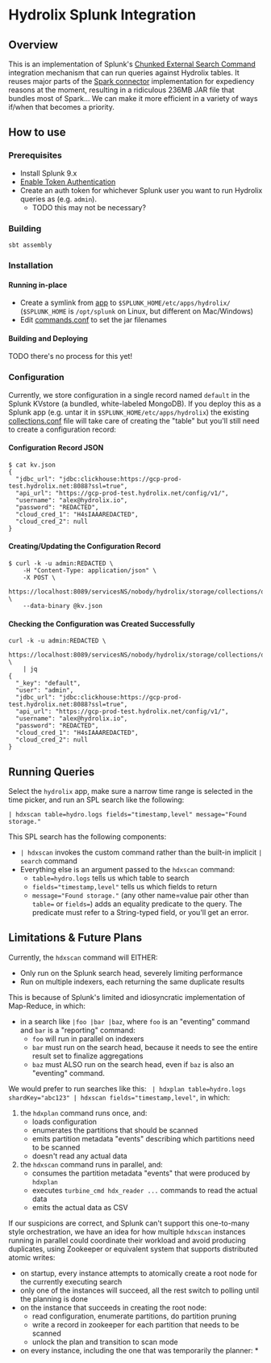 # Hydrolix Splunk Integration

## Overview
This is an implementation of Splunk's [Chunked External Search Command](https://dev.splunk.com/enterprise/docs/devtools/customsearchcommands/createcustomsearchcmd/) 
integration mechanism that can run queries against Hydrolix tables. It reuses major parts of the 
[Spark connector](https://github.com/hydrolix/spark-connector) implementation for expediency reasons at the moment,
resulting in a ridiculous 236MB JAR file that bundles most of Spark... We can make it more efficient in a variety of 
ways if/when that becomes a priority.

## How to use
### Prerequisites

* Install Splunk 9.x
* [Enable Token Authentication](https://docs.splunk.com/Documentation/Splunk/9.1.0/Security/EnableTokenAuth)
* Create an auth token for whichever Splunk user you want to run Hydrolix queries as (e.g. `admin`). 
  * TODO this may not be necessary?

### Building
```
sbt assembly
```

### Installation
#### Running in-place
* Create a symlink from [app](./app) to `$SPLUNK_HOME/etc/apps/hydrolix/` (`$SPLUNK_HOME` is `/opt/splunk` on Linux, but
different on Mac/Windows)
* Edit [commands.conf](./app/default/commands.conf) to set the jar filenames

#### Building and Deploying
TODO there's no process for this yet!

### Configuration
Currently, we store configuration in a single record named `default` in the Splunk KVstore (a bundled, white-labeled 
MongoDB). If you deploy this as a Splunk app (e.g. untar it in `$SPLUNK_HOME/etc/apps/hydrolix`) the existing 
[collections.conf](app/default/collections.conf) file will take care of creating the "table" but you'll still need to 
create a configuration record: 

#### Configuration Record JSON
```
$ cat kv.json
{
  "jdbc_url": "jdbc:clickhouse:https://gcp-prod-test.hydrolix.net:8088?ssl=true",
  "api_url": "https://gcp-prod-test.hydrolix.net/config/v1/",
  "username": "alex@hydrolix.io",
  "password": "REDACTED",
  "cloud_cred_1": "H4sIAAAREDACTED",
  "cloud_cred_2": null
}
```

#### Creating/Updating the Configuration Record
```
$ curl -k -u admin:REDACTED \
    -H "Content-Type: application/json" \
    -X POST \
    https://localhost:8089/servicesNS/nobody/hydrolix/storage/collections/data/hdx_config/default \
    --data-binary @kv.json 
```

#### Checking the Configuration was Created Successfully
```shell
curl -k -u admin:REDACTED \
    https://localhost:8089/servicesNS/nobody/hydrolix/storage/collections/data/hdx_config/default \
    | jq
{
  "_key": "default",
  "user": "admin",
  "jdbc_url": "jdbc:clickhouse:https://gcp-prod-test.hydrolix.net:8088?ssl=true",
  "api_url": "https://gcp-prod-test.hydrolix.net/config/v1/",
  "username": "alex@hydrolix.io",
  "password": "REDACTED",
  "cloud_cred_1": "H4sIAAAREDACTED",
  "cloud_cred_2": null
}
```

## Running Queries

Select the `hydrolix` app, make sure a narrow time range is selected in the time picker, and run an SPL search like the 
following:
```
| hdxscan table=hydro.logs fields="timestamp,level" message="Found storage." 
```

This SPL search has the following components:
* `| hdxscan` invokes the custom command rather than the built-in implicit `| search` command
* Everything else is an argument passed to the `hdxscan` command:
  * `table=hydro.logs` tells us which table to search
  * `fields="timestamp,level"` tells us which fields to return
  * `message="Found storage."` (any other name=value pair other than `table=` or `fields=`) adds an equality 
     predicate to the query. The predicate must refer to a String-typed field, or you'll get an error.

## Limitations & Future Plans
Currently, the `hdxscan` command will EITHER:
* Only run on the Splunk search head, severely limiting performance
* Run on multiple indexers, each returning the same duplicate results

This is because of Splunk's limited and idiosyncratic implementation of Map-Reduce, in which:

* in a search like `|foo |bar |baz`, where `foo` is an "eventing" command and `bar` is a "reporting" command:
  * `foo` will run in parallel on indexers
  * `bar` must run on the search head, because it needs to see the entire result set to finalize aggregations
  * `baz` must ALSO run on the search head, even if `baz` is also an "eventing" command.

We would prefer to run searches like this:
` | hdxplan table=hydro.logs shardKey="abc123" | hdxscan fields="timestamp,level"`, in which:
1. the `hdxplan` command runs once, and:
    * loads configuration 
    * enumerates the partitions that should be scanned
    * emits partition metadata "events" describing which partitions need to be scanned
    * doesn't read any actual data
2. the `hdxscan` command runs in parallel, and:
    * consumes the partition metadata "events" that were produced by `hdxplan`
    * executes `turbine_cmd hdx_reader ...` commands to read the actual data
    * emits the actual data as CSV

If our suspicions are correct, and Splunk can't support this one-to-many style orchestration, we have an idea for how 
multiple `hdxscan` instances running in parallel could coordinate their workload and avoid producing duplicates, using 
Zookeeper or equivalent system that supports distributed atomic writes:
* on startup, every instance attempts to atomically create a root node for the currently executing search
* only one of the instances will succeed, all the rest switch to polling until the planning is done
* on the instance that succeeds in creating the root node:
  * read configuration, enumerate partitions, do partition pruning
  * write a record in zookeeper for each partition that needs to be scanned
  * unlock the plan and transition to scan mode
* on every instance, including the one that was temporarily the planner:
  * 